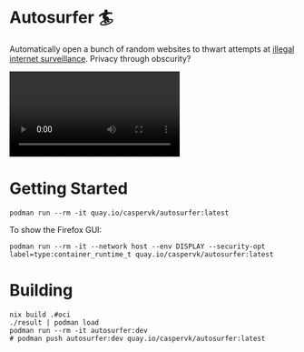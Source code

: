 # Autosurfer 🏄
Automatically open a bunch of random websites to thwart attempts at [illegal
internet surveillance](https://ulovliglogning.dk/). Privacy through obscurity?

<video src="/caspervk/autosurfer/raw/branch/master/img/preview.mp4" controls></video>


# Getting Started
```shell
podman run --rm -it quay.io/caspervk/autosurfer:latest
```

To show the Firefox GUI:
```shell
podman run --rm -it --network host --env DISPLAY --security-opt label=type:container_runtime_t quay.io/caspervk/autosurfer:latest
```


# Building
```shell
nix build .#oci
./result | podman load
podman run --rm -it autosurfer:dev
# podman push autosurfer:dev quay.io/caspervk/autosurfer:latest
```
